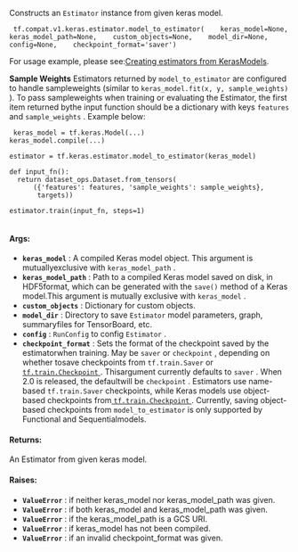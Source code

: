 Constructs an  `Estimator`  instance from given keras model.

```
 tf.compat.v1.keras.estimator.model_to_estimator(    keras_model=None,    keras_model_path=None,    custom_objects=None,    model_dir=None,    config=None,    checkpoint_format='saver') 
```

For usage example, please see:[Creating estimators from KerasModels](https://tensorflow.org/guide/estimators#model_to_estimator).

**Sample Weights** Estimators returned by  `model_to_estimator`  are configured to handle sampleweights (similar to  `keras_model.fit(x, y, sample_weights)` ). To pass sampleweights when training or evaluating the Estimator, the first item returned bythe input function should be a dictionary with keys  `features`  and `sample_weights` . Example below:

```
 keras_model = tf.keras.Model(...)
keras_model.compile(...)

estimator = tf.keras.estimator.model_to_estimator(keras_model)

def input_fn():
  return dataset_ops.Dataset.from_tensors(
      ({'features': features, 'sample_weights': sample_weights},
       targets))

estimator.train(input_fn, steps=1)
 
```

#### Args:
- **`keras_model`** : A compiled Keras model object. This argument is mutuallyexclusive with  `keras_model_path` .
- **`keras_model_path`** : Path to a compiled Keras model saved on disk, in HDF5format, which can be generated with the  `save()`  method of a Keras model.This argument is mutually exclusive with  `keras_model` .
- **`custom_objects`** : Dictionary for custom objects.
- **`model_dir`** : Directory to save  `Estimator`  model parameters, graph, summaryfiles for TensorBoard, etc.
- **`config`** :  `RunConfig`  to config  `Estimator` .
- **`checkpoint_format`** : Sets the format of the checkpoint saved by the estimatorwhen training. May be  `saver`  or  `checkpoint` , depending on whether tosave checkpoints from  `tf.train.Saver`  or [ `tf.train.Checkpoint` ](https://tensorflow.google.cn/api_docs/python/tf/train/Checkpoint). Thisargument currently defaults to  `saver` . When 2.0 is released, the defaultwill be  `checkpoint` . Estimators use name-based  `tf.train.Saver` checkpoints, while Keras models use object-based checkpoints from[ `tf.train.Checkpoint` ](https://tensorflow.google.cn/api_docs/python/tf/train/Checkpoint). Currently, saving object-based checkpoints from `model_to_estimator`  is only supported by Functional and Sequentialmodels.


#### Returns:
An Estimator from given keras model.

#### Raises:
- **`ValueError`** : if neither keras_model nor keras_model_path was given.
- **`ValueError`** : if both keras_model and keras_model_path was given.
- **`ValueError`** : if the keras_model_path is a GCS URI.
- **`ValueError`** : if keras_model has not been compiled.
- **`ValueError`** : if an invalid checkpoint_format was given.
